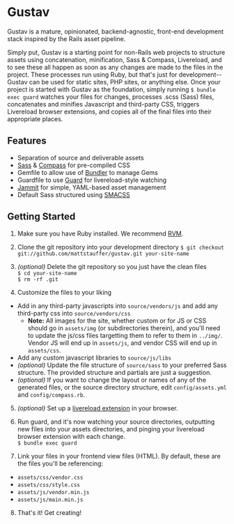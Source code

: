 Gustav
======

Gustav is a mature, opinionated, backend-agnostic, front-end development stack inspired by the Rails asset pipeline.

Simply put, Gustav is a starting point for non-Rails web projects to structure assets using concatenation, minification, Sass & Compass, Livereload, and to see these all happen as soon as any changes are made to the files in the project. These processes run using Ruby, but that's just for development--Gustav can be used for static sites, PHP sites, or anything else. Once your project is started with Gustav as the foundation, simply running ` $ bundle exec guard ` watches your files for changes, processes .scss (Sass) files, concatenates and minifies Javascript and third-party CSS, triggers Livereload browser extensions, and copies all of the final files into their appropriate places.

Features
--------
* Separation of source and deliverable assets
* [Sass](http://sass-lang.com/) & [Compass](http://compass-style.org/) for pre-compiled CSS
* Gemfile to allow use of [Bundler](http://gembundler.com/v1.3/gemfile.html) to manage Gems
* Guardfile to use [Guard](https://github.com/guard/guard) for livereload-style watching
* [Jammit](https://github.com/documentcloud/jammit) for simple, YAML-based asset management
* Default Sass structured using [SMACSS](http://smacss.com/)

Getting Started
---------------
1. Make sure you have Ruby installed. We recommend [RVM](http://net.tutsplus.com/tutorials/ruby/how-to-install-ruby-on-a-mac/).
2. Clone the git repository into your development directory
  `$ git checkout git://github.com/mattstauffer/gustav.git your-site-name`

3. *(optional)* Delete the git repository so you just have the clean files  
   `$ cd your-site-name`  
   `$ rm -rf .git`

4. Customize the files to your liking
  * Add in any third-party javascripts into `source/vendors/js` and add any third-party css into `source/vendors/css`
      * **Note:** All images for the site, whether custom or for JS or CSS should go in `assets/img` (or subdirectories therein), and you'll need to update the js/css files targetting them to refer to them in `../img/`. Vendor JS will end up in `assets/js`, and vendor CSS will end up in `assets/css`.
  * Add any custom javascript libraries to `source/js/libs`
  * *(optional)* Update the file structure of `source/sass` to your preferred Sass structure. The provided structure and partials are just a suggestion.
  * *(optional)* If you want to change the layout or names of any of the generated files, or the source directory structure, edit `config/assets.yml` and `config/compass.rb`.

5. *(optional)* Set up a [livereload extension](http://feedback.livereload.com/knowledgebase/articles/86242-how-do-i-install-and-use-the-browser-extensions-) in your browser.

6. Run guard, and it's now watching your source directories, outputting new files into your assets directories, and pinging your livereload browser extension with each change.  
  `$ bundle exec guard`

7. Link your files in your frontend view files (HTML). By default, these are the files you'll be referencing:
  * `assets/css/vendor.css`
  * `assets/css/style.css`
  * `assets/js/vendor.min.js`
  * `assets/js/main.min.js`

8. That's it! Get creating!
